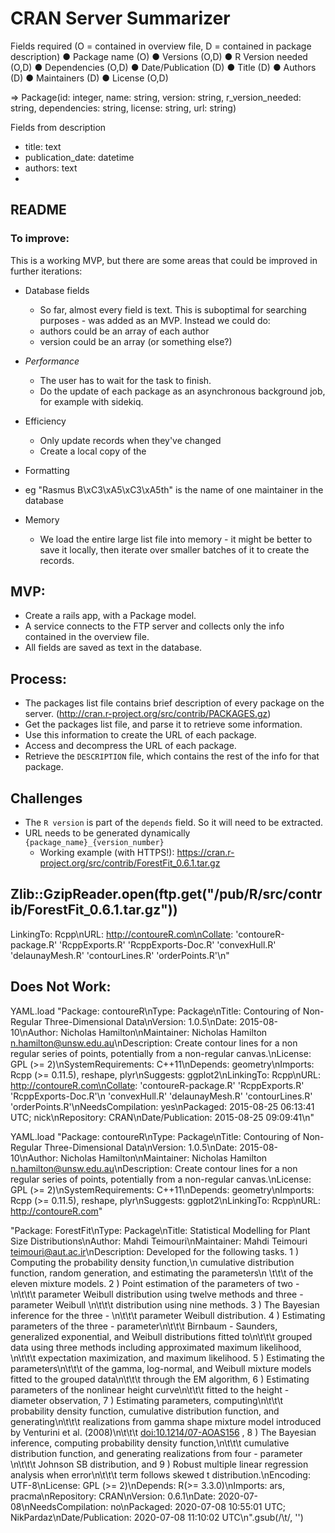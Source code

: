 # CRAN Server Summarizer

Fields required (O = contained in overview file, D = contained in package description)
● Package name (O)
● Versions (O,D)
● R Version needed (O,D)
● Dependencies (O,D)
● Date/Publication (D)
● Title (D)
● Authors (D)
● Maintainers (D)
● License (O,D)

=> Package(id: integer, name: string, version: string, r_version_needed: string, dependencies: string, license: string, url: string)

Fields from description
- title: text
- publication_date: datetime
- authors: text
- 

## README
### To improve:

This is a working MVP, but there are some areas that could be improved in further iterations:

- Database fields 
  - So far, almost every field is text. This is suboptimal for searching purposes - was added as an MVP. Instead we could do:
  - authors could be an array of each author
  - version could be an array (or something else?) 

- *Performance*
  - The user has to wait for the task to finish.
  - Do the update of each package as an asynchronous background job, for example with sidekiq.
  
- Efficiency
  - Only update records when they've changed
  - Create a local copy of the 
  
- Formatting
 - eg "Rasmus B\xC3\xA5\xC3\xA5th" is the name of one maintainer in the database
 
- Memory
  - We load the entire large list file into memory - it might be better to save it locally, then iterate over smaller batches of it to create the records.

## MVP:
- Create a rails app, with a Package model.
- A service connects to the FTP server and collects only the info contained in the overview file.
- All fields are saved as text in the database.

## Process:
- The packages list file contains brief description of every package on the server.
  (http://cran.r-project.org/src/contrib/PACKAGES.gz​)
- Get the packages list file, and parse it to retrieve some information.
- Use this information to create the URL of each package.
- Access and decompress the URL of each package.
- Retrieve the `DESCRIPTION` file, which contains the rest of the info for that package.


## Challenges
- The `R version` is part of the `depends` field. So it will need to be extracted.
- URL needs to be generated dynamically
  `{package_name}_{version_number}`
  - Working example (with HTTPS!): https://cran.r-project.org/src/contrib/ForestFit_0.6.1.tar.gz

Zlib::GzipReader.open(ftp.get("/pub/R/src/contrib/ForestFit_0.6.1.tar.gz"))
- 

LinkingTo: Rcpp\nURL: http://contoureR.com\nCollate: 'contoureR-package.R' 'RcppExports.R' 'RcppExports-Doc.R' 'convexHull.R' 'delaunayMesh.R' 'contourLines.R' 'orderPoints.R'\n"

## Does Not Work:
YAML.load "Package: contoureR\nType: Package\nTitle: Contouring of Non-Regular Three-Dimensional Data\nVersion: 1.0.5\nDate: 2015-08-10\nAuthor: Nicholas Hamilton\nMaintainer: Nicholas Hamilton <n.hamilton@unsw.edu.au>\nDescription: Create contour lines for a non regular series of points, potentially from a non-regular canvas.\nLicense: GPL (>= 2)\nSystemRequirements: C++11\nDepends: geometry\nImports: Rcpp (>= 0.11.5), reshape, plyr\nSuggests: ggplot2\nLinkingTo: Rcpp\nURL: http://contoureR.com\nCollate: 'contoureR-package.R' 'RcppExports.R' 'RcppExports-Doc.R'\n        'convexHull.R' 'delaunayMesh.R' 'contourLines.R' 'orderPoints.R'\nNeedsCompilation: yes\nPackaged: 2015-08-25 06:13:41 UTC; nick\nRepository: CRAN\nDate/Publication: 2015-08-25 09:09:41\n"


YAML.load "Package: contoureR\nType: Package\nTitle: Contouring of Non-Regular Three-Dimensional Data\nVersion: 1.0.5\nDate: 2015-08-10\nAuthor: Nicholas Hamilton\nMaintainer: Nicholas Hamilton <n.hamilton@unsw.edu.au>\nDescription: Create contour lines for a non regular series of points, potentially from a non-regular canvas.\nLicense: GPL (>= 2)\nSystemRequirements: C++11\nDepends: geometry\nImports: Rcpp (>= 0.11.5), reshape, plyr\nSuggests: ggplot2\nLinkingTo: Rcpp\nURL: http://contoureR.com"

"Package: ForestFit\nType: Package\nTitle: Statistical Modelling for Plant Size Distributions\nAuthor: Mahdi Teimouri\nMaintainer: Mahdi Teimouri <teimouri@aut.ac.ir>\nDescription: Developed for the following tasks. 1 ) Computing the probability density function,\n             cumulative distribution function, random generation, and estimating the parameters\n \t\t\t of the eleven mixture models. 2 ) Point estimation of the parameters of two - \n\t\t\t parameter Weibull distribution using twelve methods and three - parameter Weibull \n\t\t\t distribution using nine methods. 3 ) The Bayesian inference for the three - \n\t\t\t parameter Weibull distribution. 4 ) Estimating parameters of the three - parameter\n\t\t\t Birnbaum - Saunders, generalized exponential, and Weibull distributions fitted to\n\t\t\t grouped data using three methods including approximated maximum likelihood, \n\t\t\t expectation maximization, and maximum likelihood. 5 ) Estimating the parameters\n\t\t\t of the gamma, log-normal, and Weibull mixture models fitted to the grouped data\n\t\t\t through the EM algorithm, 6 ) Estimating parameters of the nonlinear height curve\n\t\t\t fitted to the height - diameter observation, 7 ) Estimating parameters, computing\n\t\t\t probability density function, cumulative distribution function, and generating\n\t\t\t realizations from gamma shape mixture model introduced by Venturini et al. (2008)\n\t\t\t <doi:10.1214/07-AOAS156> , 8 ) The Bayesian inference, computing probability density function,\n\t\t\t cumulative distribution function, and generating realizations from four - parameter \n\t\t\t Johnson SB distribution, and 9 ) Robust multiple linear regression analysis when error\n\t\t\t term follows skewed t distribution.\nEncoding: UTF-8\nLicense: GPL (>= 2)\nDepends: R(>= 3.3.0)\nImports: ars, pracma\nRepository: CRAN\nVersion: 0.6.1\nDate: 2020-07-08\nNeedsCompilation: no\nPackaged: 2020-07-08 10:55:01 UTC; NikPardaz\nDate/Publication: 2020-07-08 11:10:02 UTC\n".gsub(/\t/, '')
